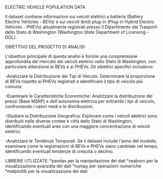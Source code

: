 ELECTRIC VEHICLE POPULATION DATA

Il dataset contiene informazioni sui veicoli elettrici a batteria (Battery Electric Vehicles - BEVs) e sui veicoli ibridi plug-in (Plug-in Hybrid Electric Vehicles - PHEVs) attualmente registrati presso il Dipartimento dei Trasporti dello Stato di Washington (Washington State Department of Licensing - DOL).

OBIETTIVO DEL PROGETTO DI ANALISI:

L'obiettivo principale di questa analisi è fornire una comprensione approfondita del mercato dei veicoli elettrici nello Stato di Washington, con particolare attenzione ai BEVs e ai PHEVs. Gli obiettivi specifici includono:

-Analizzare la Distribuzione dei Tipi di Veicolo: Determinare la proporzione di BEVs rispetto ai PHEVs registrati e identificare il tipo di veicolo più comune.

-Esaminare le Caratteristiche Economiche: Analizzare la distribuzione dei prezzi (Base MSRP) e dell'autonomia elettrica per entrambi i tipi di veicolo, confrontando i valori medi e le distribuzioni.

-Studiare la Distribuzione Geografica: Esplorare come i veicoli elettrici sono distribuiti nelle diverse contee e città dello Stato di Washington, identificando eventuali aree con una maggiore concentrazione di veicoli elettrici.

-Analizzare le Tendenze Temporali: Se il dataset include l'anno del modello, esaminare come le registrazioni di BEVs e PHEVs siano cambiate nel tempo, identificando eventuali tendenze di crescita o declino.

LIBRERIE UTLIZZATE:
°pandas per la manipolazione dei dati
°seaborn  per la visualizzazione avanzata dei dati
°numpy per operazioni numeriche
°matplotlib per la visualizzazione dei dati
